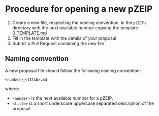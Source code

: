 # Procedure for opening a new pZEIP

1. Create a new file, respecting the naming convention, in the `pZEIPs` directory with the next available number  copying the template [0_TEMPLATE.md](./0_TEMPLATE_.md)
2. Fill in the template with the details of your proposal
3. Submit a Pull Request containing the new file


## Naming comvention

A new proposal file should follow the following naming convention:

`<number>_<TITLE>.md`

where:
- `<number>` is the next available number for a pZEIP.
- `<title>` is a short underscore uppercase separated description of the proposal.


